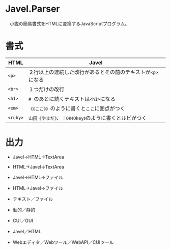 # Javel.Parser

　小説の簡易書式をHTMLに変換するJavaScriptプログラム。

# 書式

HTML|Javel
----|----
`<p>`|２行以上の連続した改行があるとその前のテキストが`<p>`になる
`<br>`|１つだけの改行
`<h1>`|`# `のあとに続くテキストは`<h1>`になる
`<em>`|`《《ここ》》`のように書くと`ここ`に圏点がつく
`<ruby>`|`山田《やまだ》`、`｜OK《Okey》`のように書くとルビがつく

# 出力

* Javel→HTML→TextArea
* HTML→Javel→TextArea
* Javel→HTML→ファイル
* HTML→Javel→ファイル


* テキスト／ファイル
* 動的／静的
* CUI／GUI
* Javel／HTML

* Webエディタ／Webツール／WebAPI／CUIツール

